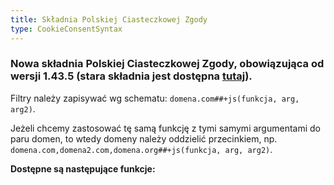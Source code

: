```yaml
---
title: Składnia Polskiej Ciasteczkowej Zgody
type: CookieConsentSyntax
---
```


### Nowa składnia Polskiej Ciasteczkowej Zgody, obowiązująca od wersji 1.43.5 (stara składnia jest dostępna [tutaj](/cookieconsentoldsyntax)).

Filtry należy zapisywać wg schematu: `domena.com##+js(funkcja, arg, arg2)`.

Jeżeli chcemy zastosować tę samą funkcję z tymi samymi argumentami do paru domen, to wtedy domeny należy oddzielić przecinkiem, np. `domena.com,domena2.com,domena.org##+js(funkcja, arg, arg2)`.

**Dostępne są następujące funkcje:**
